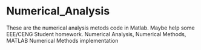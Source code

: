 # Numerical_Analysis
These are the numerical analysis metods code in Matlab. Maybe help some EEE/CENG Student homework.
Numerical Analysis, Numerical Methods, MATLAB Numerical Methods implementation
